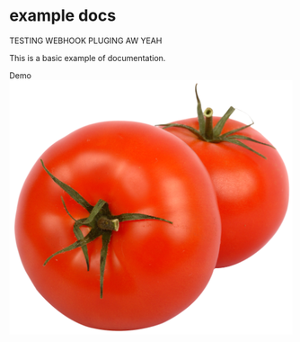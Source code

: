 # example docs

TESTING WEBHOOK PLUGING AW YEAH

This is a basic example of documentation.

Demo ![tomato](./tomato.png)